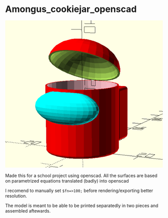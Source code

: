 # Amongus_cookiejar_openscad
![alt text](https://github.com/Y0z64/amongus_cookiejar_openscad/blob/master/assets/whole_model.png?raw=true)

Made this for a school project using openscad.
All the surfaces are based on parametrized equations translated (badly) into openscad

I recomend to manually set ```$fn=>100;``` before rendering/exporting better resolution.

The model is meant to be able to be printed separatedly in two pieces and assembled aftewards.
